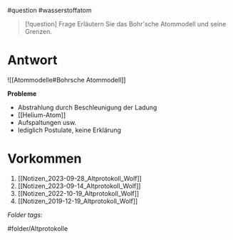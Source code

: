 
#question #wasserstoffatom 

> [!question] Frage
> Erläutern Sie das Bohr'sche Atommodell und seine Grenzen.
> 

# Antwort
![[Atommodelle#Bohrsche Atommodell]]

**Probleme**
- Abstrahlung durch Beschleunigung der Ladung
- [[Helium-Atom]]
- Aufspaltungen usw.
- lediglich Postulate, keine Erklärung


# Vorkommen
1. [[Notizen_2023-09-28_Altprotokoll_Wolf]]
2. [[Notizen_2023-09-14_Altprotokoll_Wolf]]
3. [[Notizen_2022-10-19_Altprotokoll_Wolf]]
4. [[Notizen_2019-12-19_Altprotokoll_Wolf]]


 *Folder tags:*

#folder/Altprotokolle
